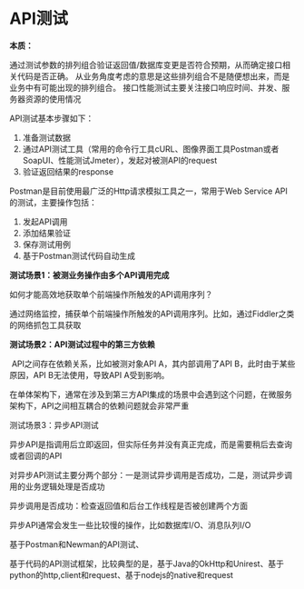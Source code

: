 # API测试

**本质：**

通过测试参数的排列组合验证返回值/数据库变更是否符合预期，从而确定接口相关代码是否正确。
从业务角度考虑的意思是这些排列组合不是随便想出来，而是业务中有可能出现的排列组合。
接口性能测试主要关注接口响应时间、并发、服务器资源的使用情况

API测试基本步骤如下：

1. 准备测试数据
2. 通过API测试工具（常用的命令行工具cURL、图像界面工具Postman或者SoapUI、性能测试Jmeter），发起对被测API的request
3. 验证返回结果的response

Postman是目前使用最广泛的Http请求模拟工具之一，常用于Web Service API的测试，主要操作包括：

1. 发起API调用
2. 添加结果验证
3. 保存测试用例
4. 基于Postman测试代码自动生成

**测试场景1：被测业务操作由多个API调用完成**

如何才能高效地获取单个前端操作所触发的API调用序列？

​	通过网络监控，捕获单个前端操作所触发的API调用序列。比如，通过Fiddler之类的网络抓包工具获取

**测试场景2：API测试过程中的第三方依赖**

​	API之间存在依赖关系，比如被测对象API A，其内部调用了API B，此时由于某些原因，API B无法使用，导致API A受到影响。

​	在单体架构下，通常在涉及到第三方API集成的场景中会遇到这个问题，在微服务架构下，API之间相互耦合的依赖问题就会非常严重

测试场景3：异步API测试

​	异步API是指调用后立即返回，但实际任务并没有真正完成，而是需要稍后去查询或者回调的API

​	对异步API测试主要分两个部分：一是测试异步调用是否成功，二是，测试异步调用的业务逻辑处理是否成功

异步调用是否成功：检查返回值和后台工作线程是否被创建两个方面

异步API通常会发生一些比较慢的操作，比如数据库I/O、消息队列I/O

基于Postman和Newman的API测试、

基于代码的API测试框架，比较典型的是，基于Java的OkHttp和Unirest、基于python的http,client和request、基于nodejs的native和request

